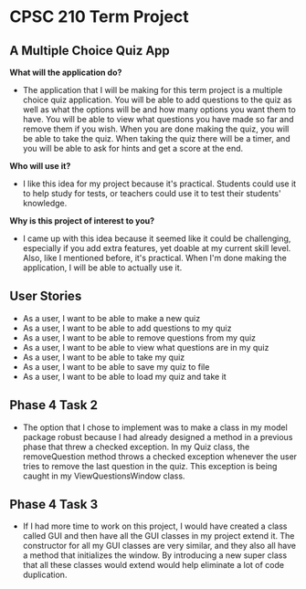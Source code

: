 # CPSC 210 Term Project

## A Multiple Choice Quiz App

**What will the application do?**
- The application that I will be making for this term project is a multiple choice quiz application. You will be able 
to add questions to the quiz as well as what the options will be and how many options you want them to have. You will be
able to view what questions you have made so far and remove them if you wish. When you are done making the quiz, you
will be able to take the quiz. When taking the quiz there will be a timer, and you will be able to ask for hints and 
get a score at the end.

**Who will use it?**
- I like this idea for my project because it's practical. Students could use it to help study for tests, or teachers
could use it to test their students' knowledge.

**Why is this project of interest to you?**
- I came up with this idea because it seemed like it could be challenging, especially if you add extra features, yet
doable at my current skill level. Also, like I mentioned before, it's practical. When I'm done making the application,
I will be able to actually use it.

## User Stories

- As a user, I want to be able to make a new quiz
- As a user, I want to be able to add questions to my quiz
- As a user, I want to be able to remove questions from my quiz
- As a user, I want to be able to view what questions are in my quiz
- As a user, I want to be able to take my quiz
- As a user, I want to be able to save my quiz to file
- As a user, I want to be able to load my quiz and take it

## Phase 4 Task 2
- The option that I chose to implement was to make a class in my model package robust because I had already designed a
method in a previous phase that threw a checked exception. In my Quiz class, the removeQuestion method throws a checked 
exception whenever the user tries to remove the last question in the quiz. This exception is being caught in my
ViewQuestionsWindow class.

## Phase 4 Task 3
- If I had more time to work on this project, I would have created a class called GUI and then have all the GUI classes
in my project extend it. The constructor for all my GUI classes are very similar, and they also all have a method that
initializes the window. By introducing a new super class that all these classes would extend would help eliminate a lot of code
duplication.